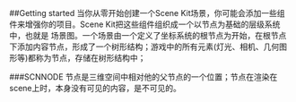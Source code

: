 ##Getting started
当你从零开始创建一个Scene Kit场景，你可能会添加一些组件来增强你的项目。Scene Kit把这些组件组织成一个以节点为基础的层级系统中，也就是 场景图。一个场景由一个定义了坐标系统的根节点为开始，在根节点下添加内容节点，形成了一个树形结构；游戏中的所有元素(灯光、相机、几何图形等)都称为节点，存储在树形结构中；

###SCNNODE
节点是三维空间中相对他的父节点的一个位置；节点在渲染在scene上时，本身没有可见的内容，是不可见的。